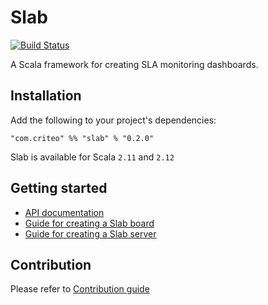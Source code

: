 # Slab

[![Build Status](https://travis-ci.org/criteo/slab.svg?branch=master)](https://travis-ci.org/criteo/slab)

A Scala framework for creating SLA monitoring dashboards.

## Installation

Add the following to your project's dependencies:

    "com.criteo" %% "slab" % "0.2.0"

Slab is available for Scala `2.11` and `2.12`

## Getting started

- [API documentation](https://criteo.github.com/slab/api/com/criteo/slab)
- [Guide for creating a Slab board](https://criteo.github.com/slab/examples/SimpleBoard.scala.html)
- [Guide for creating a Slab server](https://criteo.github.com/slab/examples/Launcher.scala.html)

## Contribution

Please refer to [Contribution guide](/CONTRIBUTING.md)
